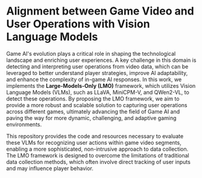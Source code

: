# Alignment between Game Video and User Operations with Vision Language Models


Game AI's evolution plays a critical role in shaping the technological landscape and enriching user experiences. A key challenge in this domain is detecting and interpreting user operations from video data, which can be leveraged to better understand player strategies, improve AI adaptability, and enhance the complexity of in-game AI responses. In this work, we implements the **Large-Models-Only (LMO)** framework, which utilizes Vision Language Models (VLMs), such as LLaVA, MiniCPM-V, and QWen2-VL, to detect these operations. By proposing the LMO framework, we aim to provide a more robust and scalable solution to capturing user operations across different games, ultimately advancing the field of Game AI and paving the way for more dynamic, challenging, and adaptive gaming environments.

This repository provides the code and resources necessary to evaluate these VLMs for recognizing user actions within game video segments, enabling a more sophisticated, non-intrusive approach to data collection. The LMO framework is designed to overcome the limitations of traditional data collection methods, which often involve direct tracking of user inputs and may influence player behavior.

